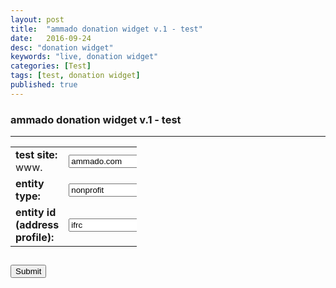 ```yaml
---
layout: post
title:  "ammado donation widget v.1 - test"
date:   2016-09-24
desc: "donation widget"
keywords: "live, donation widget"
categories: [Test]
tags: [test, donation widget]
published: true
---
```


### ammado donation widget v.1 - test

___

<form name="myform" action="{{"/donate/" | prepend: site.baseurl }}" method="GET">
<table style="width:40%; " align="center" cellpadding="10">
<tr>
<td><strong>test site: </strong>www.</td>
<td><input id="testUrl" type="text" name="testUrl" value="ammado.com" onfocus="if(this.value == 'ammado.com') { this.value = ''; }" onblur="if(this.value == '') { this.value = 'ammado.com'; }"></td>
</tr>
<tr>
<td><strong>entity type: </strong></td>
<td><input id="entityType" type="text" name="entityType" value="nonprofit" onfocus="if(this.value == 'nonprofit') { this.value = ''; }" onblur="if(this.value == '') { this.value = 'nonprofit'; }"></td>
</tr>
<tr>
<td><strong>entity id (address profile):</strong></td>
<td><input id="entityID" type="text" name="entityID" value="ifrc" onfocus="if(this.value == 'ifrc') { this.value = ''; }" onblur="if(this.value == '') { this.value = 'ifrc'; }"></td>
</tr>

</table>

<div class="text-center article-title">
<h2>
<input id="submit" type="submit" value="Submit">

</h2>
</div>

</form>